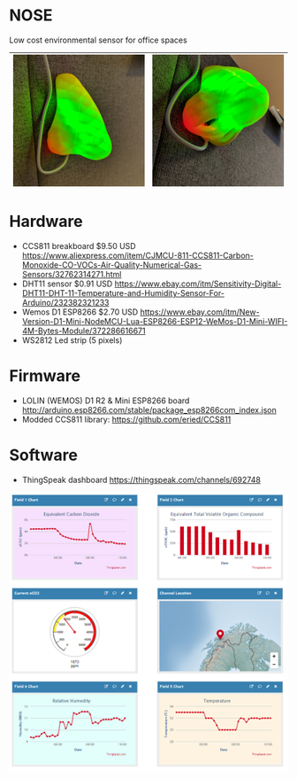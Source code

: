 # NOSE
Low cost environmental sensor for office spaces

|![](design/img/02.jpg)|![](design/img/01.jpg)|
|---|---|


# Hardware
* CCS811 breakboard $9.50 USD https://www.aliexpress.com/item/CJMCU-811-CCS811-Carbon-Monoxide-CO-VOCs-Air-Quality-Numerical-Gas-Sensors/32762314271.html
* DHT11 sensor $0.91 USD https://www.ebay.com/itm/Sensitivity-Digital-DHT11-DHT-11-Temperature-and-Humidity-Sensor-For-Arduino/232382321233
* Wemos D1 ESP8266 $2.70 USD https://www.ebay.com/itm/New-Version-D1-Mini-NodeMCU-Lua-ESP8266-ESP12-WeMos-D1-Mini-WIFI-4M-Bytes-Module/372286616671
* WS2812 Led strip (5 pixels)

# Firmware
* LOLIN (WEMOS) D1 R2 & Mini ESP8266 board http://arduino.esp8266.com/stable/package_esp8266com_index.json
* Modded CCS811 library: https://github.com/eried/CCS811

# Software 
* ThingSpeak dashboard https://thingspeak.com/channels/692748

![](dashboard.PNG)
